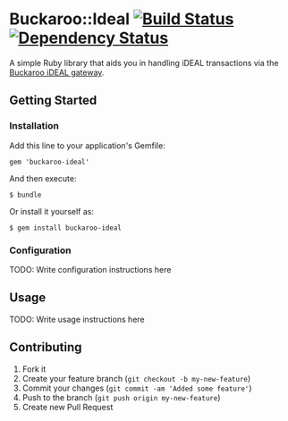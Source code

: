 # Buckaroo::Ideal [![Build Status](https://secure.travis-ci.org/eet-nu/buckaroo-ideal.png)][Travis CI] [![Dependency Status](https://gemnasium.com/eet-nu/buckaroo-ideal.png)][Gemnasium]

A simple Ruby library that aids you in handling iDEAL transactions via the [Buckaroo iDEAL gateway].

## Getting Started

### Installation

Add this line to your application's Gemfile:

    gem 'buckaroo-ideal'

And then execute:

    $ bundle

Or install it yourself as:

    $ gem install buckaroo-ideal

### Configuration

TODO: Write configuration instructions here

## Usage

TODO: Write usage instructions here

## Contributing

1. Fork it
2. Create your feature branch (`git checkout -b my-new-feature`)
3. Commit your changes (`git commit -am 'Added some feature'`)
4. Push to the branch (`git push origin my-new-feature`)
5. Create new Pull Request

[Travis CI]: http://travis-ci.org/eet-nu/buckaroo-ideal
[Gemnasium]: https://gemnasium.com/eet-nu/buckaroo-ideal
[Buckaroo iDEAL Gateway]: http://www.buckaroo.nl/zakelijk/producten/betaalmethoden/ideal.aspx
